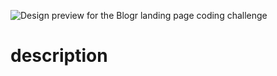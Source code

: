 ![Design preview for the Blogr landing page coding challenge]([https://imgur.com/LAuBDBf](https://i.imgur.com/Lsz2rQc.png))


# description
